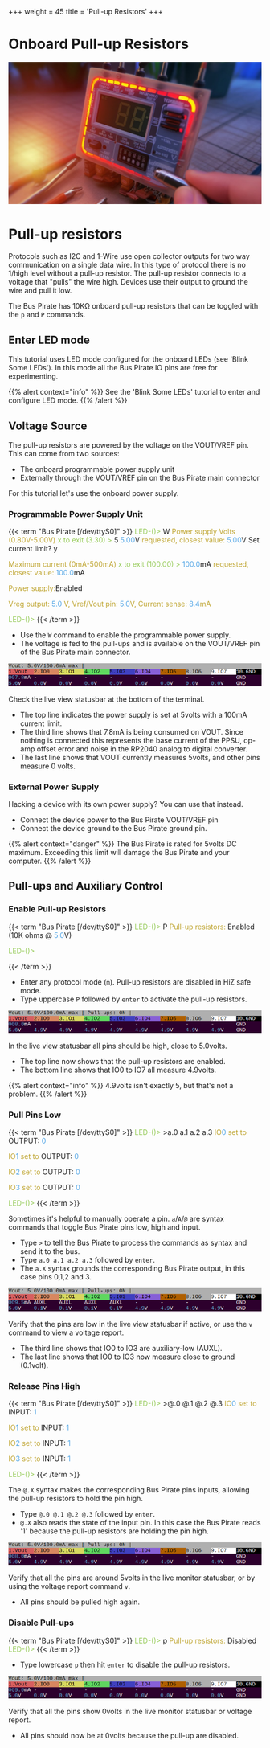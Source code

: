 +++
weight = 45
title = 'Pull-up Resistors'
+++



# Onboard Pull-up Resistors

![](./img/pullups-1024.jpg)

# Pull-up resistors

Protocols such as I2C and 1-Wire use open collector outputs for two way communication on a single data wire. In this type of protocol there is no 1/high level without a pull-up resistor. The pull-up resistor connects to a voltage that "pulls" the wire high. Devices use their output to ground the wire and pull it low.

The Bus Pirate has 10KΩ onboard pull-up resistors that can be toggled with the ```p``` and ```P``` commands.

## Enter LED mode

This tutorial uses LED mode configured for the onboard LEDs (see 'Blink Some LEDs'). In this mode all the Bus Pirate IO pins are free for experimenting.

{{% alert context="info" %}}
See the 'Blink Some LEDs' tutorial to enter and configure LED mode.
{{% /alert %}}

## Voltage Source

The pull-up resistors are powered by the voltage on the VOUT/VREF pin. This can come from two sources:

- The onboard programmable power supply unit
- Externally through the VOUT/VREF pin on the Bus Pirate main connector

For this tutorial let's use the onboard power supply.

### Programmable Power Supply Unit

{{< term "Bus Pirate [/dev/ttyS0]" >}}
<span style="color:#96cb59">LED-()></span> W
<span style="color:#bfa530"><span style="color:#bfa530">Power supply
Volts (0.80V-5.00V)</span></span>
<span style="color:#96cb59">x to exit (3.30) ></span> 5
<span style="color:#53a6e6">5.00</span>V<span style="color:#bfa530"> requested, closest value: <span style="color:#53a6e6">5.00</span></span>V
Set current limit?
y 

<span style="color:#bfa530">Maximum current (0mA-500mA)</span>
<span style="color:#96cb59">x to exit (100.00) ></span> 
<span style="color:#53a6e6">100.0</span>mA<span style="color:#bfa530"> requested, closest value: <span style="color:#53a6e6">100.0</span></span>mA

<span style="color:#bfa530">Power supply:</span>Enabled

<span style="color:#bfa530">

Vreg output: <span style="color:#53a6e6">5.0</span>
</span>
V<span style="color:#bfa530">, Vref/Vout pin: <span style="color:#53a6e6">5.0</span></span>V<span style="color:#bfa530">, Current sense: <span style="color:#53a6e6">8.4</span></span>mA
<span style="color:#bfa530">

</span>
<span style="color:#96cb59">LED-()></span> 
{{< /term >}}

 - Use the ```W``` command to enable the programmable power supply. 
 - The voltage is fed to the pull-ups and is available on the VOUT/VREF pin of the Bus Pirate main connector.

![](./img/pullup-statusbar-3.png)

Check the live view statusbar at the bottom of the terminal. 
- The top line indicates the power supply is set at 5volts with a 100mA current limit. 
- The third line shows that 7.8mA is being consumed on VOUT. Since nothing is connected this represents the base current of the PPSU, op-amp offset error and noise in the RP2040 analog to digital converter.
- The last line shows that VOUT currently measures 5volts, and other pins measure 0 volts.

### External Power Supply

Hacking a device with its own power supply? You can use that instead. 

- Connect the device power to the Bus Pirate VOUT/VREF pin
- Connect the device ground to the Bus Pirate ground pin.

{{% alert context="danger" %}}
The Bus Pirate is rated for 5volts DC maximum. Exceeding this limit will damage the Bus Pirate and your computer.
{{% /alert %}}

## Pull-ups and Auxiliary Control


### Enable Pull-up Resistors

{{< term "Bus Pirate [/dev/ttyS0]" >}}
<span style="color:#96cb59">LED-()></span> P
<span style="color:#bfa530"><span style="color:#bfa530">Pull-up resistors:</span></span> Enabled (10K ohms @ <span style="color:#53a6e6">5.0</span>V)

<span style="color:#96cb59">LED-()></span> 


{{< /term >}}

- Enter any protocol mode (```m```). Pull-up resistors are disabled in HiZ safe mode.
- Type uppercase ```P``` followed by ```enter``` to activate the pull-up resistors.

![](./img/pullup-statusbar-1.png)

In the live view statusbar all pins should be high, close to 5.0volts.
- The top line now shows that the pull-up resistors are enabled.
- The bottom line shows that IO0 to IO7 all measure 4.9volts.

{{% alert context="info" %}}
4.9volts isn't exactly 5, but that's not a problem.
{{% /alert %}}

### Pull Pins Low

{{< term "Bus Pirate [/dev/ttyS0]" >}}
<span style="color:#96cb59">LED-()></span> >a.0 a.1 a.2 a.3
<span style="color:#bfa530">IO<span style="color:#53a6e6">0<span style="color:#bfa530"> set to</span></span></span> OUTPUT: <span style="color:#53a6e6">0</span>

<span style="color:#bfa530">IO<span style="color:#53a6e6">1<span style="color:#bfa530"> set to</span></span></span> OUTPUT: <span style="color:#53a6e6">0</span>

<span style="color:#bfa530">IO<span style="color:#53a6e6">2<span style="color:#bfa530"> set to</span></span></span> OUTPUT: <span style="color:#53a6e6">0</span>

<span style="color:#bfa530">IO<span style="color:#53a6e6">3<span style="color:#bfa530"> set to</span></span></span> OUTPUT: <span style="color:#53a6e6">0</span>

<span style="color:#96cb59">LED-()></span> 
{{< /term >}}

Sometimes it's helpful to manually operate a pin. ```a```/```A```/```@``` are syntax commands that toggle Bus Pirate pins low, high and input.
- Type ```>``` to tell the Bus Pirate to process the commands as syntax and send it to the bus.
- Type ```a.0 a.1 a.2 a.3``` followed by ```enter```.
- The ```a.X``` syntax grounds the corresponding Bus Pirate output, in this case pins 0,1,2 and 3.

![](./img/pullup-statusbar-2.png)

Verify that the pins are low in the live view statusbar if active, or use the ```v``` command to view a voltage report.
- The third line shows that IO0 to IO3 are auxiliary-low (AUXL).
- The last line shows that IO0 to IO3 now measure close to ground (0.1volt).

### Release Pins High

{{< term "Bus Pirate [/dev/ttyS0]" >}}
<span style="color:#96cb59">LED-()></span> >@.0 @.1 @.2 @.3
<span style="color:#bfa530">IO<span style="color:#53a6e6">0<span style="color:#bfa530"> set to</span></span></span> INPUT: <span style="color:#53a6e6">1</span>

<span style="color:#bfa530">IO<span style="color:#53a6e6">1<span style="color:#bfa530"> set to</span></span></span> INPUT: <span style="color:#53a6e6">1</span>

<span style="color:#bfa530">IO<span style="color:#53a6e6">2<span style="color:#bfa530"> set to</span></span></span> INPUT: <span style="color:#53a6e6">1</span>

<span style="color:#bfa530">IO<span style="color:#53a6e6">3<span style="color:#bfa530"> set to</span></span></span> INPUT: <span style="color:#53a6e6">1</span>

<span style="color:#96cb59">LED-()></span> 
{{< /term >}}

The ```@.X``` syntax makes the corresponding Bus Pirate pins inputs, allowing the pull-up resistors to hold the pin high.  
- Type ```@.0 @.1 @.2 @.3``` followed by ```enter```.
- ```@.X``` also reads the state of the input pin. In this case the Bus Pirate reads '1' because the pull-up resistors are holding the pin high.

![](./img/pullup-statusbar-1.png)

Verify that all the pins are around 5volts in the live monitor statusbar, or by using the voltage report command ```v```.
- All pins should be pulled high again.

### Disable Pull-ups
{{< term "Bus Pirate [/dev/ttyS0]" >}}
<span style="color:#96cb59">LED-()></span> p
<span style="color:#bfa530">Pull-up resistors:</span> Disabled
<span style="color:#96cb59">LED-()></span>
{{< /term >}}

- Type lowercase ```p``` then hit ```enter``` to disable the pull-up resistors.

![](./img/pullup-statusbar-4.png)

Verify that all the pins show 0volts in the live monitor statusbar or voltage report.
- All pins should now be at 0volts because the pull-up are disabled.
